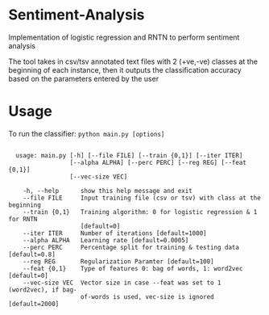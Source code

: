 # Sentiment-Analysis
Implementation of logistic regression and RNTN to perform sentiment analysis

The tool takes in csv/tsv annotated text files with 2 (+ve,-ve) classes at the beginning of each instance,
then it outputs the classification accuracy based on the parameters entered by the user

# Usage

To run the classifier: `python main.py [options]`

```

  usage: main.py [-h] [--file FILE] [--train {0,1}] [--iter ITER]
                 [--alpha ALPHA] [--perc PERC] [--reg REG] [--feat {0,1}]
                 [--vec-size VEC]
  
    -h, --help      show this help message and exit
    --file FILE     Input training file (csv or tsv) with class at the beginning
    --train {0,1}   Training algorithm: 0 for logistic regression & 1 for RNTN
                    [default=0]
    --iter ITER     Number of iterations [default=1000]
    --alpha ALPHA   Learning rate [default=0.0005]
    --perc PERC     Percentage split for training & testing data [default=0.8]
    --reg REG       Regularization Paramter [default=100]
    --feat {0,1}    Type of features 0: bag of words, 1: word2vec [default=0]
    --vec-size VEC  Vector size in case --feat was set to 1 (word2vec), if bag-
                    of-words is used, vec-size is ignored [default=2000]

```
